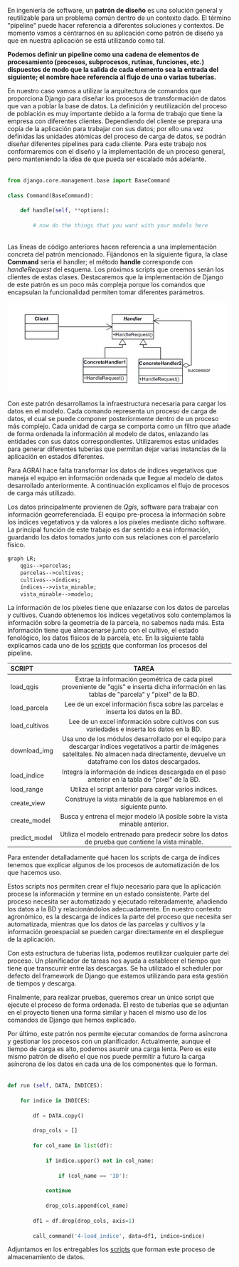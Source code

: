 
En ingeniería de software, un **patrón de diseño** es una solución general y reutilizable para un problema común dentro de un contexto dado. El término "pipeline" puede hacer referencia a diferentes soluciones y contextos. De momento vamos a centrarnos en su aplicación como patrón de diseño ya que en nuestra aplicación se está utilizando como tal.

**Podemos definir un pipeline como una cadena de elementos de procesamiento (procesos, subprocesos, rutinas, funciones, etc.) dispuestos de modo que la salida de cada elemento sea la entrada del siguiente; el nombre hace referencia al flujo de una o varias tuberías.**

En nuestro caso vamos a utilizar la arquitectura de comandos que proporciona Django para diseñar los procesos de transformación de datos que van a poblar la base de datos. La definición y reutilización del proceso de población es muy importante debido a la forma de trabajo que tiene la empresa con diferentes clientes. Dependiendo del cliente se prepara una copia de la aplicación para trabajar con sus datos; por ello una vez definidas las unidades atómicas del proceso de carga de datos, se podrán diseñar diferentes pipelines para cada cliente. Para este trabajo nos conformaremos con el diseño y la implementación de un proceso general, pero manteniendo la idea de que pueda ser escalado más adelante.

```python

from django.core.management.base import BaseCommand

class Command(BaseCommand):

    def handle(self, **options):
    
        # now do the things that you want with your models here
        
```

Las líneas de código anteriores hacen referencia a una implementación concreta del patrón mencionado.  Fijándonos en la siguiente figura, la clase **Command** sería el handler; el método **handle** corresponde con *handleRequest* del esquema. Los próximos scripts que creemos serán los clientes de estas clases. Destacaremos que la implementación de Django de este patrón es un poco más compleja porque los comandos que encapsulan la funcionalidad permiten tomar diferentes parámetros. 

![](figures/pipeline_pattern.PNG)

Con este patrón desarrollamos la infraestructura necesaria para cargar los datos en el modelo. Cada comando representa un proceso de carga de datos, el cual se puede componer posteriormente dentro de un proceso más complejo. Cada unidad de carga se comporta como un filtro que añade de forma ordenada la información al modelo de datos, enlazando las entidades con sus datos correspondientes. Utilizaremos estas unidades para generar diferentes tuberías que permitan dejar varias instancias de la aplicación en estados diferentes.

Para AGRAI hace falta transformar los datos de índices vegetativos que maneja el equipo en información ordenada que llegue al modelo de datos desarrollado anteriormente. A continuación explicamos el flujo de procesos de carga más utilizado.

Los datos principalmente provienen de *Qgis*, software para trabajar con información georreferenciada. El equipo pre-procesa la información sobre los índices vegetativos y da valores a los píxeles mediante dicho software. La principal función de este trabajo es dar sentido a esa información, guardando los datos tomados junto con sus relaciones con el parcelario físico.

```mermaid
graph LR;
    qgis-->parcelas;
    parcelas-->cultivos;
    cultivos-->índices;
    índices-->vista_minable;
    vista_minable-->modelo;
```


La información de los píxeles tiene que enlazarse con los datos de parcelas y cultivos. Cuando obtenemos los índices vegetativos solo contemplamos la información sobre la geometría de la parcela, no sabemos nada más. Esta información tiene que almacenarse junto con el cultivo, el estado fenológico, los datos físicos de la parcela, etc. En la siguiente tabla explicamos cada uno de los [scripts](https://github.com/alesteba/tfg/tree/main/entregables/pipeline) que conforman los procesos del pipeline.

SCRIPT | TAREA
:----------------|:-------------:
load_qgis | Extrae la información geométrica de cada pixel proveniente de "qgis" e inserta dicha información en las tablas de "parcela" y "pixel" de la BD. 
load_parcela | Lee de un excel información fisca sobre las parcelas e inserta los datos en la BD.
load_cultivos | Lee de un excel información sobre cultivos con sus variedades e inserta los datos en la BD.
download_img | Usa uno de los módulos desarrollado por el equipo para descargar índices vegetativos a partir de imágenes satelitales. No almacen nada directamente, devuelve un dataframe con los datos descargados.
load_indice | Integra la información de índices descargada en el paso anterior en la tabla de "pixel" de la BD.
load_range | Utiliza el script anterior para cargar varios índices. 
create_view | Construye la vista minable de la que hablaremos en el siguiente punto.
create_model | Busca y entrena el mejor modelo IA posible sobre la vista minable anterior.
predict_model | Utiliza el modelo entrenado para predecir sobre los datos de prueba que contiene la vista minable.

Para entender detalladamente qué hacen los scripts de carga de índices tenemos que explicar algunos de los procesos de automatización de los que hacemos uso. 

Estos scripts nos permiten crear el flujo necesario para que la aplicación procese la información y termine en un estado consistente. Parte del proceso necesita ser automatizado y ejecutado reiteradamente, añadiendo los datos a la BD y relacionándolos adecuadamente. En nuestro contexto agronómico, es la descarga de índices la parte del proceso que necesita ser automatizada, mientras que los datos de las parcelas y cultivos y la información geoespacial se pueden cargar directamente en el despliegue de la aplicación. 

Con esta estructura de tuberías lista, podemos reutilizar cualquier parte del proceso. Un planificador de tareas nos ayuda a establecer el tiempo que tiene que transcurrir entre las descargas.  Se ha utilizado el scheduler por defecto del framework de Django que estamos utilizando para esta gestión de tiempos y descarga.

Finalmente, para realizar pruebas, queremos crear un único script que ejecute el proceso de forma ordenada. El resto de tuberías que se adjuntan en el proyecto tienen una forma similar y hacen el mismo uso de los comandos de Django que hemos explicado.

Por último, este patrón nos permite ejecutar comandos de forma asíncrona y gestionar los procesos con un planificador. Actualmente, aunque el tiempo de carga es alto, podemos asumir una carga lenta. Pero es este mismo patrón de diseño el que nos puede permitir a futuro la carga asíncrona de los datos en cada una de los componentes que lo forman.

```python

def run (self, DATA, INDICES):
	
	for indice in INDICES:
	
		df = DATA.copy()
		
		drop_cols = []
		
		for col_name in list(df):
		
			if indice.upper() not in col_name:
			
				if (col_name == 'ID'):
			
			continue
			
			drop_cols.append(col_name)
		
		df1 = df.drop(drop_cols, axis=1)
	
		call_command('4-load_indice', data=df1, indice=indice)
```

Adjuntamos en los entregables los [scripts](https://github.com/alesteba/tfg/tree/main/entregables/pipeline) que forman este proceso de almacenamiento de datos. 


